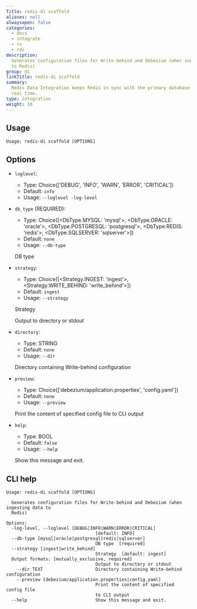 ```yaml
---
Title: redis-di scaffold
aliases: null
alwaysopen: false
categories:
  - docs
  - integrate
  - rs
  - rdi
description:
  Generates configuration files for Write-behind and Debezium (when ingesting data
  to Redis)
group: di
linkTitle: redis-di scaffold
summary:
  Redis Data Integration keeps Redis in sync with the primary database in near
  real time.
type: integration
weight: 10
---
```


## Usage

```
Usage: redis-di scaffold [OPTIONS]
```

## Options

- `loglevel`:

  - Type: Choice(['DEBUG', 'INFO', 'WARN', 'ERROR', 'CRITICAL'])
  - Default: `info`
  - Usage: `--loglevel
-log-level`

- `db_type` (REQUIRED):

  - Type: Choice([<DbType.MYSQL: 'mysql'>, <DbType.ORACLE: 'oracle'>, <DbType.POSTGRESQL: 'postgresql'>, <DbType.REDIS: 'redis'>, <DbType.SQLSERVER: 'sqlserver'>])
  - Default: `none`
  - Usage: `--db-type`

  DB type

- `strategy`:

  - Type: Choice([<Strategy.INGEST: 'ingest'>, <Strategy.WRITE_BEHIND: 'write_behind'>])
  - Default: `ingest`
  - Usage: `--strategy`

  Strategy

  Output to directory or stdout

- `directory`:

  - Type: STRING
  - Default: `none`
  - Usage: `--dir`

  Directory containing Write-behind configuration

- `preview`:

  - Type: Choice(['debezium/application.properties', 'config.yaml'])
  - Default: `none`
  - Usage: `--preview`

  Print the content of specified config file to CLI output

- `help`:

  - Type: BOOL
  - Default: `false`
  - Usage: `--help`

  Show this message and exit.

## CLI help

```
Usage: redis-di scaffold [OPTIONS]

  Generates configuration files for Write-behind and Debezium (when ingesting data to
  Redis)

Options:
  -log-level, --loglevel [DEBUG|INFO|WARN|ERROR|CRITICAL]
                                  [default: INFO]
  --db-type [mysql|oracle|postgresql|redis|sqlserver]
                                  DB type  [required]
  --strategy [ingest|write_behind]
                                  Strategy  [default: ingest]
  Output formats: [mutually_exclusive, required]
                                  Output to directory or stdout
    --dir TEXT                    Directory containing Write-behind configuration
    --preview [debezium/application.properties|config.yaml]
                                  Print the content of specified config file
                                  to CLI output
  --help                          Show this message and exit.
```
